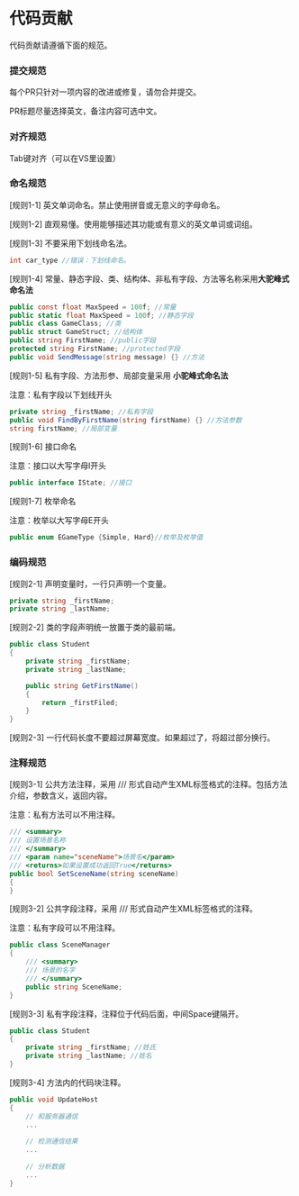 # 代码贡献

代码贡献请遵循下面的规范。

### 提交规范

每个PR只针对一项内容的改进或修复，请勿合并提交。

PR标题尽量选择英文，备注内容可选中文。

### 对齐规范

Tab键对齐（可以在VS里设置）

### 命名规范

[规则1-1] 英文单词命名。禁止使用拼音或无意义的字母命名。

[规则1-2] 直观易懂。使用能够描述其功能或有意义的英文单词或词组。

[规则1-3] 不要采用下划线命名法。

```C#
int car_type //错误：下划线命名。 
```

[规则1-4] 常量、静态字段、类、结构体、非私有字段、方法等名称采用**大驼峰式命名法**

```C#
public const float MaxSpeed = 100f; //常量
public static float MaxSpeed = 100f; //静态字段
public class GameClass; //类
public struct GameStruct; //结构体
public string FirstName; //public字段
protected string FirstName; //protected字段
public void SendMessage(string message) {} //方法
```

[规则1-5] 私有字段、方法形参、局部变量采用 **小驼峰式命名法** 

注意：私有字段以下划线开头

```C#
private string _firstName; //私有字段
public void FindByFirstName(string firstName) {} //方法参数
string firstName; //局部变量
```

[规则1-6] 接口命名

注意：接口以大写字母I开头

```C#
public interface IState; //接口
```

[规则1-7] 枚举命名

注意：枚举以大写字母E开头

```C#
public enum EGameType {Simple, Hard}//枚举及枚举值
```

### 编码规范

[规则2-1] 声明变量时，一行只声明一个变量。

```C#
private string _firstName;
private string _lastName;
```

[规则2-2] 类的字段声明统一放置于类的最前端。

```C#
public class Student 
{
	private string _firstName;
	private string _lastName;

    public string GetFirstName() 
    {
        return _firstFiled;
    }
}
```

[规则2-3] 一行代码长度不要超过屏幕宽度。如果超过了，将超过部分换行。

### 注释规范

[规则3-1] 公共方法注释，采用 /// 形式自动产生XML标签格式的注释。包括方法介绍，参数含义，返回内容。

注意：私有方法可以不用注释。

```C#
/// <summary>
/// 设置场景名称
/// </summary>
/// <param name="sceneName">场景名</param>
/// <returns>如果设置成功返回True</returns>
public bool SetSceneName(string sceneName)
{
}
```

[规则3-2] 公共字段注释，采用 /// 形式自动产生XML标签格式的注释。

注意：私有字段可以不用注释。

```C#
public class SceneManager
{
    /// <summary>
    /// 场景的名字
    /// </summary>
    public string SceneName;
}
```

[规则3-3] 私有字段注释，注释位于代码后面，中间Space键隔开。

```C#
public class Student
{
   	private string _firstName; //姓氏
	private string _lastName; //姓名
}
```

[规则3-4] 方法内的代码块注释。

```C#
public void UpdateHost
{
    // 和服务器通信
    ...
        
    // 检测通信结果
    ...
        
    // 分析数据
    ...
}
```

